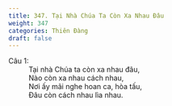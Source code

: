 ```yaml
---
title: 347. Tại Nhà Chúa Ta Còn Xa Nhau Đâu
weight: 347
categories: Thiên Đàng
draft: false
---
```

<dl><dt>Câu 1:</dt><dd data-verse="1">Tại nhà Chúa ta còn xa nhau đâu, <br/>Nào còn xa nhau cách nhau, <br/>Nơi ấy mãi nghe hoan ca, hòa tấu, <br/>Đâu còn cách nhau lìa nhau. </dd></dl>